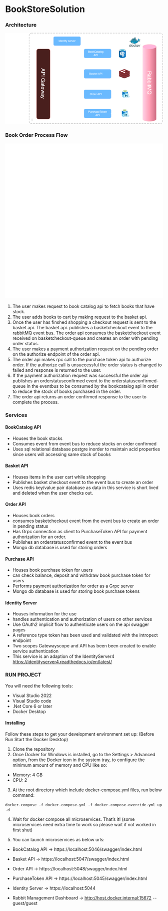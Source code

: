 # BookStoreSolution

### Architecture

![Alt text](Architecture_diagram.png "Architecture diagram")

### Book Order Process Flow

![Alt text](Payment_flow.png "Architecture diagram")

1) The user makes request to book catalog api to fetch books that have stock.
2) The user adds books to cart by making request to the basket api.
3) Once the user has finshed shopping a checkout request is sent to the basket api. The basket api.
publishes a basketcheckout event to the rabbitMQ event bus. The order api consumes the basketcheckout event received on basketcheckout-queue and creates an order with pending order status.
4) The user makes a payment authorization request on the pending order on the authorize endpoint of the order api.
5) The order api makes rpc call to the purchase token api to authorize order. If the authorize call is unsuccessful the order status is changed to failed and response is returned to the user.
6) If the payment authorization request was successful the order api publishes an orderstatusconfirmed event to the orderstatusconfirmed-queue in the eventbus to be consumed by the bookcatalog api in order to reduce the stock of books purchased in the order.
7) The order api returns an order confirmed response to the user to complete the process.

### Services

#### BookCatalog API
* Houses the book stocks
* Consumes event from event bus to reduce stocks on order confirmed
* Uses sql relational database postgre inorder to maintain acid properties since users will accessing same stock of books

#### Basket API
* Houses items in the user cart while shopping
* Publishes basket checkout event to the event bus to create an order
* Uses redis key/value pair database as data in this service is short lived and deleted when the user checks out.

#### Order API
* Houses book orders
* consumes basketcheckout event from the event bus to create an order in pending status
* Has Grpc connection as client to PurchaseToken API for payment authorization for an order.
* Publishes an orderstatusconfirmed event to the event bus
* Mongo db database is used for storing orders

#### Purchase API
* Houses book purchase token for users
* can check balance, deposit and withdraw book purchase token for users
* Performs payment authorization for order as a Grpc server
* Mongo db database is used for storing book purchase tokens

#### Identity Server
* Houses information for the use
* handles authentication and authorization of users on other services
* Use OAuth2 implicit flow to authenticate users on the api swagger pages
* A reference type token has been used and validated with the intropect endpoint
* Two scopes Gatewayscope and API has been been created to enable service authentication
* This service is an adaption of the IdentityServer4 https://identityserver4.readthedocs.io/en/latest/

### RUN PROJECT

You will need the following tools:

* Visual Studio 2022
* Visual Studio code
* .Net Core 6 or later
* Docker Desktop

#### Installing

Follow these steps to get your development environment set up: (Before Run Start the Docker Desktop)

1. Clone the repository
2. Once Docker for Windows is installed, go to the Settings > Advanced option, from the Docker icon in the system tray, to configure the minimum amount of memory and CPU like so:
* Memory: 4 GB
* CPU: 2
3. At the root directory which include docker-compose.yml files, run below command:

```
docker-compose -f docker-compose.yml -f docker-compose.override.yml up -d
```

4. Wait for docker compose all microservices. That’s it! (some microservices need extra time to work so please wait if not worked in first shut)

5. You can launch microservices as below urls:

* BookCatalog API -> https://localhost:5046/swagger/index.html

* Basket API -> https://localhost:5047/swagger/index.html

* Order API -> https://localhost:5048/swagger/index.html

* PurchaseToken API -> https://localhost:5045/swagger/index.html

* Identity Server -> https://localhost:5044

* Rabbit Management Dashboard -> http://host.docker.internal:15672 -- guest/guest


